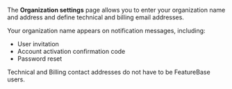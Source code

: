 The **Organization settings** page allows you to enter your organization name and address and define technical and billing email addresses.

Your organization name appears on notification messages, including:
* User invitation
* Account activation confirmation code
* Password reset

Technical and Billing contact addresses do not have to be FeatureBase users.
